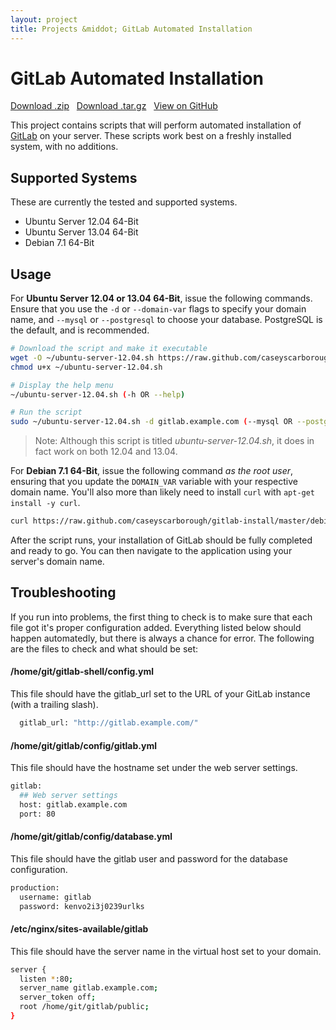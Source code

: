 ```yaml
---
layout: project
title: Projects &middot; GitLab Automated Installation
---
```


# GitLab Automated Installation

<i class="icon-cloud-download"></i> <a href="https://github.com/caseyscarborough/gitlab-install/zipball/master">Download .zip</a> &nbsp; 
<i class="icon-cloud-download"></i> <a href="https://github.com/caseyscarborough/gitlab-install/tarball/master">Download .tar.gz</a> &nbsp; 
<i class="icon-github"></i> <a href="https://github.com/caseyscarborough/gitlab-install">View on GitHub</a>

This project contains scripts that will perform automated installation of [GitLab](http://gitlab.org) on your server. These scripts work best on a freshly installed system, with no additions.

## Supported Systems

These are currently the tested and supported systems.

* Ubuntu Server 12.04 64-Bit
* Ubuntu Server 13.04 64-Bit
* Debian 7.1 64-Bit

## Usage

For __Ubuntu Server 12.04 or 13.04 64-Bit__, issue the following commands. Ensure that you use the `-d` or `--domain-var` flags to specify your domain name, and `--mysql` or `--postgresql` to choose your database. PostgreSQL is the default, and is recommended.

```bash
# Download the script and make it executable
wget -O ~/ubuntu-server-12.04.sh https://raw.github.com/caseyscarborough/gitlab-install/master/ubuntu-server-12.04.sh
chmod u+x ~/ubuntu-server-12.04.sh

# Display the help menu
~/ubuntu-server-12.04.sh (-h OR --help)

# Run the script
sudo ~/ubuntu-server-12.04.sh -d gitlab.example.com (--mysql OR --postgresql)
```

> Note: Although this script is titled _ubuntu-server-12.04.sh_, it does in fact work on both 12.04 and 13.04.

For __Debian 7.1 64-Bit__, issue the following command _as the root user_, ensuring that you update the `DOMAIN_VAR` variable with your respective domain name. You'll also more than likely need to install `curl` with `apt-get install -y curl`.

```bash
curl https://raw.github.com/caseyscarborough/gitlab-install/master/debian-7.1.sh | DOMAIN_VAR=gitlab.example.com bash
```
 
After the script runs, your installation of GitLab should be fully completed and ready to go. You can then navigate to the application using your server's domain name.

## Troubleshooting

If you run into problems, the first thing to check is to make sure that each file got it's proper configuration added. Everything listed below should happen automatedly, but there is always a chance for error. The following are the files to check and what should be set:

#### /home/git/gitlab-shell/config.yml

This file should have the gitlab_url set to the URL of your GitLab instance (with a trailing slash).

```bash
  gitlab_url: "http://gitlab.example.com/"
```

#### /home/git/gitlab/config/gitlab.yml

This file should have the hostname set under the web server settings.

```bash
gitlab:
  ## Web server settings
  host: gitlab.example.com
  port: 80
```

#### /home/git/gitlab/config/database.yml

This file should have the gitlab user and password for the database configuration.

```bash
production:
  username: gitlab
  password: kenvo2i3j0239urlks
```

#### /etc/nginx/sites-available/gitlab

This file should have the server name in the virtual host set to your domain.

```bash
server {
  listen *:80;
  server_name gitlab.example.com;
  server_token off;
  root /home/git/gitlab/public;
}
```